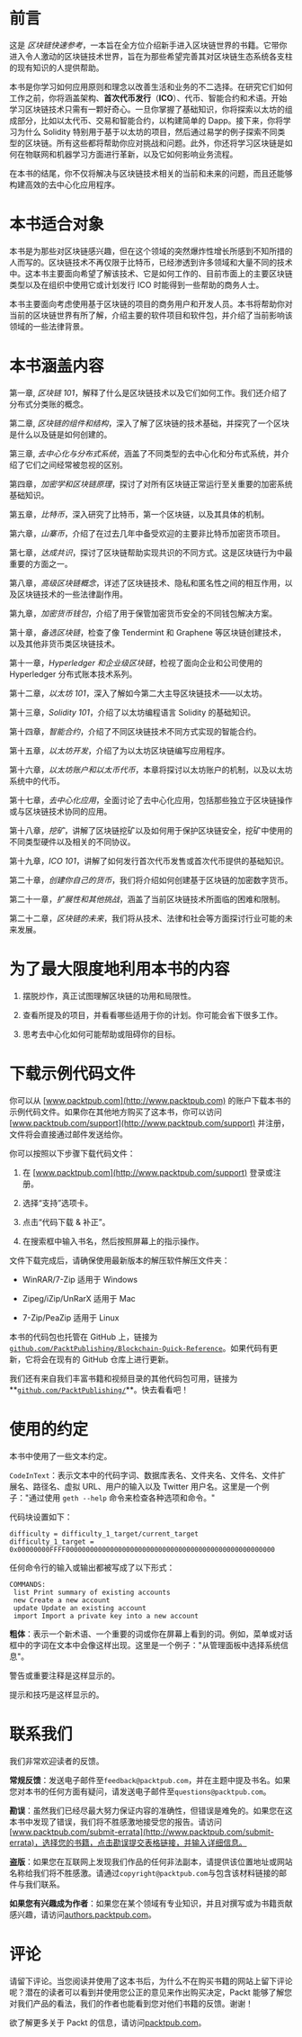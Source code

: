 # 前言

这是 *区块链快速参考*，一本旨在全方位介绍新手进入区块链世界的书籍。它带你进入令人激动的区块链技术世界，旨在为那些希望完善其对区块链生态系统各支柱的现有知识的人提供帮助。

本书是你学习如何应用原则和理念以改善生活和业务的不二选择。在研究它们如何工作之前，你将涵盖架构、**首次代币发行**（**ICO**）、代币、智能合约和术语。开始学习区块链技术只需有一颗好奇心。一旦你掌握了基础知识，你将探索以太坊的组成部分，比如以太代币、交易和智能合约，以构建简单的 Dapp。接下来，你将学习为什么 Solidity 特别用于基于以太坊的项目，然后通过易学的例子探索不同类型的区块链。所有这些都将帮助你应对挑战和问题。此外，你还将学习区块链是如何在物联网和机器学习方面进行革新，以及它如何影响业务流程。

在本书的结尾，你不仅将解决与区块链技术相关的当前和未来的问题，而且还能够构建高效的去中心化应用程序。

# 本书适合对象

本书是为那些对区块链感兴趣，但在这个领域的突然爆炸性增长所感到不知所措的人而写的。区块链技术不再仅限于比特币，已经渗透到许多领域和大量不同的技术中。这本书主要面向希望了解该技术、它是如何工作的、目前市面上的主要区块链类型以及在组织中使用它或计划发行 ICO 时能得到一些帮助的商务人士。

本书主要面向考虑使用基于区块链的项目的商务用户和开发人员。本书将帮助你对当前的区块链世界有所了解，介绍主要的软件项目和软件包，并介绍了当前影响该领域的一些法律背景。

# 本书涵盖内容

第一章, *区块链 101*，解释了什么是区块链技术以及它们如何工作。我们还介绍了分布式分类账的概念。

第二章, *区块链的组件和结构*，深入了解了区块链的技术基础，并探究了一个区块是什么以及链是如何创建的。

第三章, *去中心化与分布式系统*，涵盖了不同类型的去中心化和分布式系统，并介绍了它们之间经常被忽视的区别。

第四章，*加密学和区块链原理*，探讨了对所有区块链正常运行至关重要的加密系统基础知识。

第五章，*比特币*，深入研究了比特币，第一个区块链，以及其具体的机制。

第六章，*山寨币*，介绍了在过去几年中备受欢迎的主要非比特币加密货币项目。

第七章，*达成共识*，探讨了区块链帮助实现共识的不同方式。这是区块链行为中最重要的方面之一。

第八章，*高级区块链概念*，详述了区块链技术、隐私和匿名性之间的相互作用，以及区块链技术的一些法律副作用。

第九章，*加密货币钱包*，介绍了用于保管加密货币安全的不同钱包解决方案。

第十章，*备选区块链*，检查了像 Tendermint 和 Graphene 等区块链创建技术，以及其他非货币类区块链技术。

第十一章，*Hyperledger 和企业级区块链*，检视了面向企业和公司使用的 Hyperledger 分布式账本技术系列。

第十二章，*以太坊 101*，深入了解如今第二大主导区块链技术——以太坊。

第十三章，*Solidity 101*，介绍了以太坊编程语言 Solidity 的基础知识。

第十四章，*智能合约*，介绍了不同区块链技术不同方式实现的智能合约。

第十五章，*以太坊开发*，介绍了为以太坊区块链编写应用程序。

第十六章，*以太坊账户和以太币代币*，本章将探讨以太坊账户的机制，以及以太坊系统中的代币。

第十七章，*去中心化应用*，全面讨论了去中心化应用，包括那些独立于区块链操作或与区块链技术协同的应用。

第十八章，*挖矿*，讲解了区块链挖矿以及如何用于保护区块链安全，挖矿中使用的不同类型硬件以及相关的不同协议。

第十九章，*ICO 101*，讲解了如何发行首次代币发售或首次代币提供的基础知识。

第二十章，*创建你自己的货币*，我们将介绍如何创建基于区块链的加密数字货币。

第二十一章，*扩展性和其他挑战*，涵盖了当前区块链技术所面临的困难和限制。

第二十二章，*区块链的未来*，我们将从技术、法律和社会等方面探讨行业可能的未来发展。

# 为了最大限度地利用本书的内容

1.  摆脱炒作，真正试图理解区块链的功用和局限性。

1.  查看所提及的项目，并看看哪些适用于你的计划。你可能会省下很多工作。

1.  思考去中心化如何可能帮助或阻碍你的目标。

# 下载示例代码文件

你可以从 [www.packtpub.com](http://www.packtpub.com) 的账户下载本书的示例代码文件。如果你在其他地方购买了这本书，你可以访问 [www.packtpub.com/support](http://www.packtpub.com/support) 并注册，文件将会直接通过邮件发送给你。

你可以按照以下步骤下载代码文件：

1.  在 [www.packtpub.com](http://www.packtpub.com/support) 登录或注册。

1.  选择“支持”选项卡。

1.  点击“代码下载 & 补正”。

1.  在搜索框中输入书名，然后按照屏幕上的指示操作。

文件下载完成后，请确保使用最新版本的解压软件解压文件夹：

+   WinRAR/7-Zip 适用于 Windows

+   Zipeg/iZip/UnRarX 适用于 Mac

+   7-Zip/PeaZip 适用于 Linux

本书的代码包也托管在 GitHub 上，链接为 [`github.com/PacktPublishing/Blockchain-Quick-Reference`](https://github.com/PacktPublishing/Blockchain-Quick-Reference)。如果代码有更新，它将会在现有的 GitHub 仓库上进行更新。

我们还有来自我们丰富书籍和视频目录的其他代码包可用，链接为**[`github.com/PacktPublishing/`](https://github.com/PacktPublishing/)**。快去看看吧！

# 使用的约定

本书中使用了一些文本约定。

`CodeInText`：表示文本中的代码字词、数据库表名、文件夹名、文件名、文件扩展名、路径名、虚拟 URL、用户的输入以及 Twitter 用户名。这里是一个例子："通过使用 `geth --help` 命令来检查各种选项和命令。"

代码块设置如下：

```
difficulty = difficulty_1_target/current_target
difficulty_1_target = 0x00000000FFFF0000000000000000000000000000000000000000000000000000
```

任何命令行的输入或输出都被写成了以下形式：

```
COMMANDS:
 list Print summary of existing accounts
 new Create a new account
 update Update an existing account
 import Import a private key into a new account
```

**粗体**：表示一个新术语、一个重要的词或你在屏幕上看到的词。例如，菜单或对话框中的字词在文本中会像这样出现。这里是一个例子："从管理面板中选择系统信息"。

警告或重要注释是这样显示的。

提示和技巧是这样显示的。

# 联系我们

我们非常欢迎读者的反馈。

**常规反馈**：发送电子邮件至`feedback@packtpub.com`，并在主题中提及书名。如果您对本书的任何方面有疑问，请发送电子邮件至`questions@packtpub.com`。

**勘误**：虽然我们已经尽最大努力保证内容的准确性，但错误是难免的。如果您在这本书中发现了错误，我们将不胜感激地接受您的报告。请访问[www.packtpub.com/submit-errata](http://www.packtpub.com/submit-errata)，选择您的书籍，点击勘误提交表格链接，并输入详细信息。

**盗版**：如果您在互联网上发现我们作品的任何非法副本，请提供该位置地址或网站名称给我们将不胜感激。请通过`copyright@packtpub.com`与包含该材料链接的邮件与我们联系。

**如果您有兴趣成为作者**：如果您在某个领域有专业知识，并且对撰写或为书籍贡献感兴趣，请访问[authors.packtpub.com](http://authors.packtpub.com/)。

# 评论

请留下评论。当您阅读并使用了这本书后，为什么不在购买书籍的网站上留下评论呢？潜在的读者可以看到并使用您公正的意见来作出购买决定，Packt 能够了解您对我们产品的看法，我们的作者也能看到您对他们书籍的反馈。谢谢！

欲了解更多关于 Packt 的信息，请访问[packtpub.com](https://www.packtpub.com/)。
